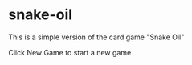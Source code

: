 # snake-oil
This is a simple version of the card game "Snake Oil"

Click New Game to start a new game
